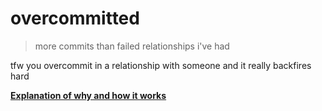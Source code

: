 # overcommitted

> more commits than failed relationships i've had

tfw you overcommit in a relationship with someone and it really backfires hard

**[Explanation of why and how it works](https://dev.to/cursorsdottsx/which-github-repo-is-going-to-have-the-most-commits-434)**
